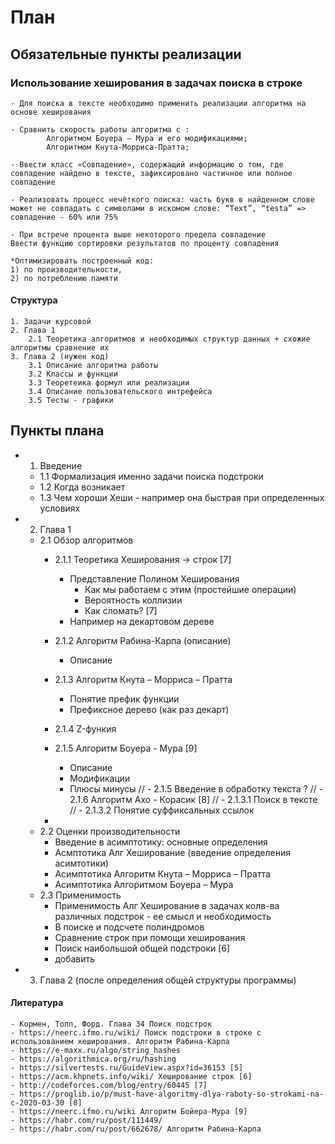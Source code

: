 # План

## Обязательные пункты реализации

### Использование хеширования в задачах поиска в строке

    - Для поиска в тексте необходимо применить реализации алгоритма на основе хеширования

    - Сравнить скорость работы алгоритма с :
            Алгоритмом Боуера – Мура и его модификациями;
            Алгоритмом Кнута-Морриса-Пратта;

    - Ввести класс «Совпадение», содержащий информацию о том, где совпадение найдено в тексте, зафиксировано частичное или полное совпадение

    - Реализовать процесс нечёткого поиска: часть букв в найденном слове может не совпадать с символами в искомом слове: “Text”, “testa” => совпадение - 60% или 75%

    - При встрече процента выше некоторого предела совпадение
    Ввести функцию сортировки результатов по проценту совпадения

    *Оптимизировать построенный код: 
    1) по производительности, 
    2) по потреблению памяти



#### Структура
    1. Задачи курсовой
    2. Глава 1
        2.1 Теоретика алгоритмов и необходимых структур данных + схожие алгоритмы сравнение их
    3. Глава 2 (нужен код)
        3.1 Описание алгоритма работы
        3.2 Классы и функции
        3.3 Теоретеика формул или реализации
        3.4 Описание пользовательского интрефейса
        3.5 Тесты - графики


## Пункты плана
 - 1. Введение
    - 1.1 Формализация именно задачи поиска подстроки
    - 1.2 Когда возникает
    - 1.3 Чем хороши Хеши - например она быстрая при определенных условиях
 - 2. Глава 1
    - 2.1 Обзор алгоритмов
        - 2.1.1 Теоретика Хеширования -> строк [7]
            - Представление Полином Хеширования
                -  Как мы работаем с этим (простейшие операции)
                - Вероятность коллизии
                - Как сломать? [7]
            - Например на декартовом дереве
        - 2.1.2 Алгоритм Рабина-Карпа (описание)
            - Описание
        - 2.1.3 Алгоритм Кнута – Морриса – Пратта
            - Понятие префик функции
            - Префиксное дерево (как раз декарт)
        - 2.1.4  Z-функия
        - 2.1.5 Алгоритм Боуера - Мура [9]
            - Описание
            - Модификации 
            - Плюсы минусы
        // - 2.1.5 Введение в обработку текста ?
        // - 2.1.6 Алгоритм Ахо - Корасик [8]
           // - 2.1.3.1 Поиск в тексте 
           // - 2.1.3.2 Понятие суффиксальных ссылок    

        - 
    - 2.2 Оценки производительности
        - Введение в асимптотику: основные определения
        - Асмптотика Алг Хеширование (введение определения асимтотики)
        - Асимптотика Алгоритм Кнута – Морриса – Пратта
        - Асимптотика Алгоритмом Боуера – Мура
    - 2.3 Применимость
        - Применимость Алг Хеширование в задачах колв-ва различных подстрок - ее смысл и необходимость
        - В поиске и подсчете полиндромов
        - Сравнение строк при помощи хеширования
        - Поиск наибольшой общей подстроки [6]
        - добавить 
- 3. Глава 2 (после определения общей структуры программы)

#### Литература
    - Кормен, Топп, Форд. Глава 34 Поиск подстрок
    - https://neerc.ifmo.ru/wiki/ Поиск подстроки в строке с использованием хеширования. Алгоритм Рабина-Карпа
    - https://e-maxx.ru/algo/string_hashes
    - https://algorithmica.org/ru/hashing
    - https://silvertests.ru/GuideView.aspx?id=36153 [5]
    - https://acm.khpnets.info/wiki/ Хеширование строк [6]
    - http://codeforces.com/blog/entry/60445 [7]
    - https://proglib.io/p/must-have-algoritmy-dlya-raboty-so-strokami-na-c-2020-03-30 [8]
    - https://neerc.ifmo.ru/wiki Алгоритм Бойера-Мура [9]
    - https://habr.com/ru/post/111449/
    - https://habr.com/ru/post/662678/ Алгоритм Рабина-Карпа
    
